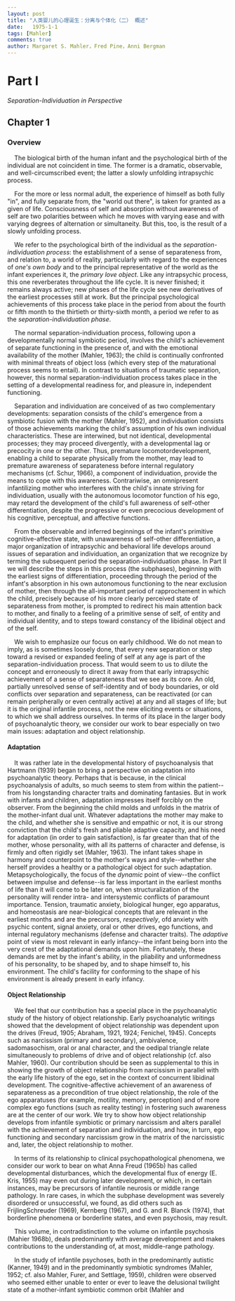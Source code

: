 ```yaml
---
layout: post
title: "人类婴儿的心理诞生：分离与个体化（二） 概述"
date:   1975-1-1
tags: [Mahler]
comments: true
author: Margaret S. Mahler，Fred Pine，Anni Bergman
---
```


# Part Ⅰ

*Separation-Individuation in Perspective*

## Chapter 1

### Overview

&nbsp;&nbsp;&nbsp;&nbsp;The biological birth of the human infant and the psychological birth of the individual are not coincident in time. The former is a dramatic, observable, and well-circumscribed event; the latter a slowly unfolding intrapsychic process.

&nbsp;&nbsp;&nbsp;&nbsp;For the more or less normal adult, the experience of himself as both fully "in", and fully separate from, the "world out there", is taken for granted as a given of life. Consciousness of self and absorption without awareness of self are two polarities between which he moves with varying ease and with varying degrees of alternation or simultaneity. But this, too, is the result of a slowly unfolding process.

&nbsp;&nbsp;&nbsp;&nbsp;We refer to the psychological birth of the individual as the *separation-individuation process*: the establishment of a sense of separateness from, and relation to, a world of reality, particularly with regard to the experiences of *one's own body* and to the principal representative of the world as the infant experiences it, the *primary love object*. Like any intrapsychic process, this one reverberates throughout the life cycle. It is never finished; it remains always active; new phases of the life cycle see new derivatives of the earliest processes still at work. But the principal psychological achievements of this process take place in the period from about the fourth or fifth month to the thirtieth or thirty-sixth month, a period we refer to as the *separation-individuation phase*.

&nbsp;&nbsp;&nbsp;&nbsp;The normal separation-individuation process, following upon a developmentally normal symbiotic period, involves the child's achievement of separate functioning in the presence of, and with the emotional availability of the mother (Mahler, 1963); the child is continually confronted with minimal threats of object loss (which every step of the maturational process seems to entail). In contrast to situations of traumatic separation, however, this normal separation-individuation process takes place in the setting of a developmental readiness for, and pleasure in, independent functioning.

&nbsp;&nbsp;&nbsp;&nbsp;Separation and individuation are conceived of as two complementary developments: separation consists of the child's emergence from a symbiotic fusion with the mother (Mahler, 1952), and individuation consists of those achievements marking the child's assumption of his own individual characteristics. These are interwined, but not identical, developmental processes; they may proceed divergently, with a developmental lag or precocity in one or the other. Thus, premature locomotordevelopment, enabling a child to separate physically from the mother, may lead to premature awareness of separateness before internal regulatory mechanisms (cf. Schur, 1966), a component of individuation, provide the means to cope with this awareness. Contrariwise, an omnipresent infantilizing mother who interferes with the child's innate striving for individuation, usually with the autonomous locomotor function of his ego, may retard the development of the child's full awareness of self-other differentiation, despite the progressive or even precocious development of his cognitive, perceptual, and affective functions.

&nbsp;&nbsp;&nbsp;&nbsp;From the observable and inferred beginnings of the infant's primitive cognitive-affective state, with unawareness of self-other differentiation, a major organization of intrapsychic and behavioral life develops around issues of separation and individuation, an organization that we recognize by terming the subsequent period the separation-individuation phase. In Part II we will describe the steps in this process (the subphases), beginning with the earliest signs of differentiation, proceeding through the period of the infant's absorption in his own autonomous functioning to the near exclusion of mother, then through the all-important period of rapprochement in which the child, precisely because of his more clearly perceived state of separateness from mother, is prompted to redirect his main attention back to mother, and finally to a feeling of a primitive sense of self, of entity and individual identity, and to steps toward constancy of the libidinal object and of the self.

&nbsp;&nbsp;&nbsp;&nbsp;We wish to emphasize our focus on early childhood. We do not mean to imply, as is sometimes loosely done, that every new separation or step toward a revised or expanded feeling of self at any age is part of the separation-individuation process. That would seem to us to dilute the concept and erroneously to direct it away from that early intrapsychic achievement of a sense of separateness that we see as its core. An old, partially unresolved sense of self-identity and of body boundaries, or old conflicts over separation and separateness, can be reactivated (or can remain peripherally or even centrally active) at any and all stages of life; but it is the original infantile process, not the new eliciting events or situations, to which we shall address ourselves. In terms of its place in the larger body of psychoanalytic theory, we consider our work to bear especially on two main issues: adaptation and object relationship.

#### Adaptation

&nbsp;&nbsp;&nbsp;&nbsp;It was rather late in the developmental history of psychoanalysis that Hartmann (1939) began to bring a perspective on adaptation into psychoanalytic theory. Perhaps that is because, in the clinical psychoanalysis of adults, so much seems to stem from within the patient--from his longstanding character traits and dominating fantasies. But in work with infants and children, adaptation impresses itself forcibly on the observer. From the beginning the child molds and unfolds in the matrix of the mother-infant dual unit. Whatever adaptations the mother may make to the child, and whether she is sensitive and empathic or not, it is our strong conviction that the child's fresh and pliable adaptive capacity, and his need for adaptation (in order to gain satisfaction), is far greater than that of the mother, whose personality, with all its patterns of character and defense, is firmly and often rigidly set (Mahler, 1963). The infant takes shape in harmony and counterpoint to the mother's ways and style--whether she herself provides a healthy or a pathological object for such adaptation. Metapsychologically, the focus of the *dynamic* point of view--the conflict between impulse and defense--is far less important in the earliest months of life than it will come to be later on, when structuralization of the personality will render intra- and intersystemic conflicts of paramount importance. Tension, traumatic anxiety, biological hunger, ego apparatus, and homeostasis are near-biological concepts that are relevant in the earliest months and are the precursors, *respectively*, ofd anxiety with psychic content, signal anxiety, oral or other drives, ego functions, and internal regulatory mechanisms (defense and character traits). The *adaptive* point of view is most relevant in early infancy--the infant being born into the very crest of the adaptational demands upon him. Fortunately, these demands are met by the infant's ability, in the pliability and unformedness of his personality, to be shaped by, and to shape himself to, his environment. The child's facility for conforming to the shape of his environment is already present in early infancy.

#### Object Relationship

&nbsp;&nbsp;&nbsp;&nbsp;We feel that our contribution has a special place in the psychoanalytic study of the history of object relationship. Early psychoanalytic writings showed that the development of object relationship was dependent upon the drives (Freud, 1905; Abraham, 1921, 1924; Fenichel, 1945). Concepts such as narcissism (primary and secondary), ambivalence, sadomasochism, oral or anal character, and the oedipal triangle relate simultaneously to problems of drive and of object relationship (cf. also Mahler, 1960). Our contribution should be seen as supplemental to this in showing the growth of object relationship from narcissism in parallel with the early life history of the ego, set in the context of concurrent libidinal development. The cognitive-affective achievement of an awareness of separateness as a precondition of true object relationship, the role of the ego apparatuses (for example, motility, memory, perception) and of more complex ego functions (such as reality testing) in fostering such awareness are at the center of our work. We try to show how object relationship develops from infantile symbiotic or primary narcissism and alters parallel with the achievement of separation and individuation, and how, in turn, ego functioning and secondary narcissism grow in the matrix of the narcissistic and, later, the object relationship to mother.

&nbsp;&nbsp;&nbsp;&nbsp;In terms of its relationship to clinical psychopathological phenomena, we consider our work to bear on what Anna Freud (1965b) has called developmental disturbances, which the developmental flux of energy (E. Kris, 1955) may even out during later development, or which, in certain instances, may be precursors of infantile neurosis or middle range pathology. In rare cases, in which the subphase development was severely disordered or unsuccessful, we found, as did others such as FrijlingSchreuder (1969), Kernberg (1967), and G. and R. Blanck (1974), that borderline phenomena or borderline states, and even psychosis, may result.

&nbsp;&nbsp;&nbsp;&nbsp;This volume, in contradistinction to the volume on infantile psychosis (Mahier 1968b), deals predominantly with average development and makes contributions to the understanding of, at most, middle-range pathology.

&nbsp;&nbsp;&nbsp;&nbsp;In the study of infantile psychoses, both in the predominantly autistic (Kanner, 1949) and in the predominantly symbiotic syndromes (Mahler, 1952; cf. also Mahler, Furer, and Settlage, 1959), children were observed who seemed either unable to enter or ever to leave the delusional twilight state of a mother-infant symbiotic common orbit (Mahler and 



&nbsp;&nbsp;&nbsp;&nbsp;

&nbsp;&nbsp;&nbsp;&nbsp;



































